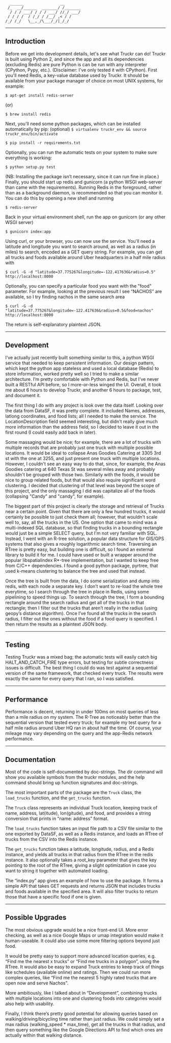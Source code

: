 ```
  ______                __       
 /_  __/______  _______/ /_______
  / / / ___/ / / / ___/ //_/ ___/
 / / / /  / /_/ / /__/ ,< / /    
/_/ /_/   \__,_/\___/_/|_/_/     
```
---------------------------------

Introduction
---------------------------------
Before we get into development details, let's see what Truckr can do! Truckr is built using Python 2, and since the app and all its dependencies (excluding Redis) are pure Python is can be run with any interpreter (CPython, Pypy, etc.). (Disclaimer: I've only tested it with CPython). First you'll need Redis, a key-value database used by Truckr. It should be available from your package manager of choice on most UNIX systems, for example:

`$ apt-get install redis-server`

(or)

`$ brew install redis`

Next, you'll need some python packages, which can be installed automatically by pip:
(optional) `$ virtualenv truckr_env && source truckr_env/bin/activate`

`$ pip install -r requirements.txt`

Optionally, you can run the automatic tests on your system to make sure everything is working:

`$ python setup.py test`

(NB: Installing the package isn’t necessary, since it can run fine in place.) Finally, you should start up redis and gunicorn (a python WSGI web-server than came with the requirements). Running Redis in the foreground, rather than as a background daemon, is recommended so that you can monitor it. You can do this by opening a new shell and running

`$ redis-server`

Back in your virtual environment shell, run the app on gunicorn (or any other WSGI server)

`$ gunicorn index:app`

Using curl, or your browser, you can now use the service. You'll need a latitude and longitude you want to search around, as well as a radius (in miles) to search, encoded as a GET query string. For example, you can get all trucks and foods available around Uber headquarters in a half mile radius with

`$ curl -G -d "latitude=37.775267&longitude=-122.417636&radius=0.5" http://localhost:8000`

Optionally, you can specify a particular food you want with the "food" parameter. For example, looking at the previous result I see “NACHOS” are available, so I try finding nachos in the same search area

`$ curl -G -d "latitude=37.775267&longitude=-122.417636&radius=0.5&food=nachos" http://localhost:8000`

The return is self-explanatory plaintext JSON.

---------------------------------

Development
---------------------------------
I’ve actually just recently built something similar to this, a python WSGI service that needed to keep persistent information. Our design pattern, which kept the python app stateless and used a local database (Redis) to store information, worked pretty well so I tried to make a similar architecture. I’m pretty comfortable with Python and Redis, but I’ve never built a RESTful API before, so I more-or-less winged the UI. Overall, it took me about 6 hours to develop Truckr, and another 6 hours to package, test, and document it.

The first thing I do with any project is look over the data itself. Looking over the data from DataSF, it was pretty complete. It included Names, addresses, latlong coordinates, and food lists; all I needed to make the service. The LocationDescription field seemed interesting, but didn't really give much more information than the address field, so I decided to leave it out in the first round (I could easily add back in later).

Some massaging would be nice; for example, there are a lot of trucks with multiple records that are probably just one truck with multiple possible locations. It would be ideal to collapse Anas Goodies Catering at 3305 3rd st with the one at 3255, and just present one truck with multiple locations. However, I couldn't see an easy way to do that, since, for example, the Anas Goodies catering at 640 Texas St was several miles away and probably shouldn't be grouped with those two. Similarly with the foods, it would be nice to group related foods, but that would also require significant word clustering. I decided that clustering of that level was beyond the scope of this project, and the only massaging I did was capitalize all of the foods (collapsing "Candy" and "candy", for example).

The biggest part of this project is clearly the storage and retrieval of Trucks near a certain point. Given that there are only a few hundred trucks, it would certainly be possible to just check them all; however, that wouldn't scale well to, say, all the trucks in the US. One option that came to mind was a multi-indexed SQL database, so that finding trucks in a bounding rectangle would just be a simple SELECT query, but I'm not very familiar with SQL. Instead, I went with an R-tree solution, a popular data structure for GIS/GPS systems that also gives a roughly logarithmic search time. Traversing an RTree is pretty easy, but building one is difficult, so I found an external library to build it for me. I could have used or built a wrapper around the popular libspatialindex R*-tree implementation, but I wanted to keep free from C/C++ dependencies. I found a good python package, pyrtree, that used k-means clustering to balance the tree and used that instead.

Once the tree is built from the data, I do some serialization and dump into redis, with each node a separate key. I don’t want to re-load the whole tree everytime, so I search through the tree in place in Redis, using some pipelining to speed things up. To search through the tree, I form a bounding rectangle around the search radius and get all of the trucks in that rectangle; then I filter out the trucks that aren’t really in the radius (using geopy’s distance algorithm). Once I’ve found all the trucks in the search radius, I filter out the ones without the food if a food query is specified. I then return the results as a plaintext JSON body.

---------------------------------

Testing
---------------------------------
Testing Truckr was a mixed bag; the automatic tests will easily catch big HALT_AND_CATCH_FIRE type errors, but testing for subtle correctness issues is difficult. The best thing I could do was test against a sequential version of the same framework, that checked every truck. The results were exactly the same for every query that I ran, so I was satisfied.

---------------------------------

Performance
---------------------------------
Performance is decent, returning in under 100ms on most queries of less than a mile radius on my system. The R-Tree as noticeably better than the sequential version that tested every truck; for example my test query for a half mile radius around Uber HQ ran in about half the time. Of course, your mileage may vary depending on the query and the app-Redis network performance.

---------------------------------

Documentation
---------------------------------
Most of the code is self-documented by doc-strings. The dir command will show you available symbols from the truckr modules, and the help command should bring up function signatures and doc-strings.

The most important parts of the package are the `Truck` class, the `load_trucks` function, and the `get_trucks` function.

The `Truck` class represents an individual Truck location, keeping track of name, address, lat(itude), lon(gitude), and food, and provides a string conversion that prints in “name: address” format.

The `load_trucks` function takes an input file path to a CSV file similar to the one exported by DataSF, as well as a Redis instance, and loads an RTree of trucks from the CSV into the Redis instance.

The `get_trucks` function takes a latitude, longitude, radius, and a Redis instance, and yields all trucks in that radius from the RTree in the redis instance. It also optionally takes a root_key parameter that gives the key pointing to the root of the RTree, giving a slight optimization in case you want to string it together with automated loading.

The “index.py” app gives an example of how to use the package. It forms a simple API that takes GET requests and returns JSON that includes trucks and foods available in the specified area. It will also filter trucks to return those that have a specific food if one is given.

---------------------------------

Possible Upgrades
---------------------------------
The most obvious upgrade would be a nice front-end UI. More error checking, as well as a nice Google Maps or umap integration would make it human-useable. It could also use some more filtering options beyond just food.

It would be pretty easy to support more advanced location queries, e.g. “Find me the nearest x trucks” or “Find me trucks in a polygon”, using the RTree. It would also be easy to expand Truck entries to keep track of things like schedules (available online) and ratings. Then we could run more complex queries, like “Find me the nearest 5 highly rated trucks that are open now and serve Nachos”.

More ambitiously, like I talked about in “Development”, combining trucks with multiple locations into one and clustering foods into categories would also help with usability.

Finally, I think there’s pretty good potential for allowing queries based on walking/driving/bicycling time rather than just radius. We could simply set a max radius (walking_speed * max_time), get all the trucks in that radius, and then query something like the Google Directions API to find which ones are actually within that walking distance.
